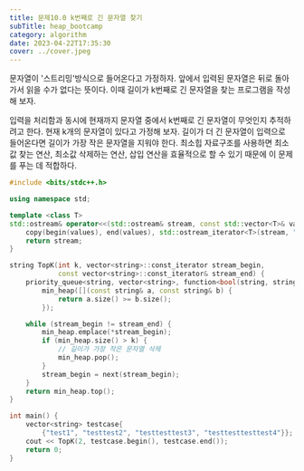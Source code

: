 ```yaml
---
title: 문제10.0 k번째로 긴 문자열 찾기
subTitle: heap_bootcamp
category: algorithm
date: 2023-04-22T17:35:30
cover: ../cover.jpeg
---
```


문자열이 '스트리밍'방식으로 들어온다고 가정하자. 앞에서 입력된 문자열은 뒤로 돌아가서 읽을 수가 없다는 뜻이다. 이때 길이가 k번째로 긴 문자열을 찾는 프로그램을 작성해 보자.

입력을 처리함과 동시에 현재까지 문자열 중에서 k번째로 긴 문자열이 무엇인지 추적하려고 한다. 현재 k개의 문자열이 있다고 가정해 보자. 길이가 더 긴 문자열이 입력으로 들어온다면 길이가 가장 작은 문자열을 지워야 한다.
최소힙 자료구조를 사용하면 최소값 찾는 연산, 최소값 삭제하는 연산, 삽입 연산을 효율적으로 할 수 있기 때문에 이 문제를 푸는 데 적합하다.

```cpp
#include <bits/stdc++.h>

using namespace std;

template <class T>
std::ostream& operator<<(std::ostream& stream, const std::vector<T>& values) {
    copy(begin(values), end(values), std::ostream_iterator<T>(stream, " "));
    return stream;
}

string TopK(int k, vector<string>::const_iterator stream_begin,
            const vector<string>::const_iterator& stream_end) {
    priority_queue<string, vector<string>, function<bool(string, string)>>
        min_heap([](const string& a, const string& b) {
            return a.size() >= b.size();
        });

    while (stream_begin != stream_end) {
        min_heap.emplace(*stream_begin);
        if (min_heap.size() > k) {
            // 길이가 가장 작은 문자열 삭제
            min_heap.pop();
        }
        stream_begin = next(stream_begin);
    }
    return min_heap.top();
}

int main() {
    vector<string> testcase{
        {"test1", "testtest2", "testtesttest3", "testtesttesttest4"}};
    cout << TopK(2, testcase.begin(), testcase.end());
    return 0;
}
```
